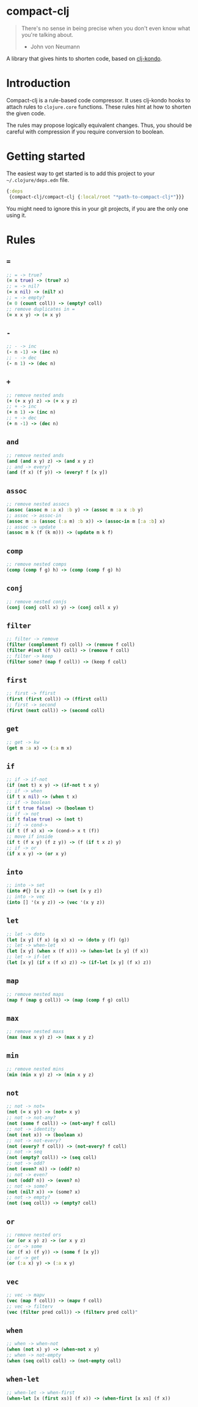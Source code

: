 # compact-clj
> There's no sense in being precise when you don't even know what you're talking about.
> * John von Neumann

A library that gives hints to shorten code, based on [clj-kondo](https://github.com/clj-kondo/clj-kondo).

# Introduction
Compact-clj is a rule-based code compressor. It uses clj-kondo hooks to attach rules to `clojure.core` functions. These rules hint at how to shorten the given code. 

The rules may propose logically equivalent changes. Thus, you should be careful with compression if you require conversion to boolean. 

# Getting started
The easiest way to get started is to add this project to your `~/.clojure/deps.edn` file.
```clojure
{:deps
 {compact-clj/compact-clj {:local/root "*path-to-compact-clj*"}}}
```
You might need to ignore this in your git projects, if you are the only one using it.

# Rules

## `=`
```clojure
;; = -> true?
(= x true) -> (true? x)
;; = -> nil?
(= x nil) -> (nil? x)
;; = -> empty?
(= 0 (count coll)) -> (empty? coll)
;; remove duplicates in =
(= x x y) -> (= x y)
```

## `-`
```clojure
;; - -> inc
(- n -1) -> (inc n)
;; - -> dec
(- n 1) -> (dec n)
```

## `+`
```clojure
;; remove nested ands
(+ (+ x y) z) -> (+ x y z)
;; + -> inc
(+ n 1) -> (inc n)
;; + -> dec
(+ n -1) -> (dec n)
```

## `and`
```clojure
;; remove nested ands
(and (and x y) z) -> (and x y z)
;; and -> every?
(and (f x) (f y)) -> (every? f [x y])
```

## `assoc`
```clojure
;; remove nested assocs
(assoc (assoc m :a x) :b y) -> (assoc m :a x :b y)
;; assoc -> assoc-in
(assoc m :a (assoc (:a m) :b x)) -> (assoc-in m [:a :b] x)
;; assoc -> update
(assoc m k (f (k m))) -> (update m k f)
```

## `comp`
```clojure
;; remove nested comps
(comp (comp f g) h) -> (comp (comp f g) h)
```

## `conj`
```clojure
;; remove nested conjs
(conj (conj coll x) y) -> (conj coll x y)
```

## `filter`
```clojure
;; filter -> remove
(filter (complement f) coll) -> (remove f coll)
(filter #(not (f %)) coll) -> (remove f coll)
;; filter -> keep
(filter some? (map f coll)) -> (keep f coll) 
```

## `first`
```clojure
;; first -> ffirst
(first (first coll)) -> (ffirst coll)
;; first -> second
(first (next coll)) -> (second coll)
```

## `get`
```clojure
;; get -> kw
(get m :a x) -> (:a m x)
```

## `if`
```clojure
;; if -> if-not
(if (not t) x y) -> (if-not t x y)
;; if -> when
(if t x nil) -> (when t x)
;; if -> boolean
(if t true false) -> (boolean t)
;; if -> not
(if t false true) -> (not t)
;; if -> cond->
(if t (f x) x) -> (cond-> x t (f))
;; move if inside
(if t (f x y) (f z y)) -> (f (if t x z) y)
;; if -> or
(if x x y) -> (or x y)
```

## `into`
```clojure
;; into -> set
(into #{} [x y z]) -> (set [x y z])
;; into -> vec
(into [] '(x y z)) -> (vec '(x y z))
```

## `let`
```clojure
;; let -> doto
(let [x y] (f x) (g x) x) -> (doto y (f) (g))
;; let -> when-let
(let [x y] (when x (f x))) -> (when-let [x y] (f x))
;; let -> if-let
(let [x y] (if x (f x) z)) -> (if-let [x y] (f x) z))
```

## `map`
```clojure
;; remove nested maps
(map f (map g coll)) -> (map (comp f g) coll)
```

## `max`
```clojure
;; remove nested maxs
(max (max x y) z) -> (max x y z)
```

## `min`
```clojure
;; remove nested mins
(min (min x y) z) -> (min x y z)
```

## `not`
```clojure
;; not -> not=
(not (= x y)) -> (not= x y)
;; not -> not-any?
(not (some f coll)) -> (not-any? f coll)
;; not -> identity
(not (not x)) -> (boolean x)
;; not -> not-every?
(not (every? f coll)) -> (not-every? f coll)
;; not -> seq
(not (empty? coll)) -> (seq coll)
;; not -> odd?
(not (even? n)) -> (odd? n)
;; not -> even?
(not (odd? n)) -> (even? n)
;; not -> some?
(not (nil? x)) -> (some? x)
;; not -> empty?
(not (seq coll)) -> (empty? coll)
```

## `or`
```clojure
;; remove nested ors
(or (or x y) z) -> (or x y z)
;; or -> some
(or (f x) (f y)) -> (some f [x y])
;; or -> get
(or (:a x) y) -> (:a x y)
```

## `vec`
```clojure
;; vec -> mapv
(vec (map f coll)) -> (mapv f coll)
;; vec -> filterv
(vec (filter pred coll)) -> (filterv pred coll)"
```

## `when`
```clojure
;; when -> when-not
(when (not x) y) -> (when-not x y)
;; when -> not-empty
(when (seq coll) coll) -> (not-empty coll)
```

## `when-let`
```clojure
;; when-let -> when-first
(when-let [x (first xs)] (f x)) -> (when-first [x xs] (f x))
```
